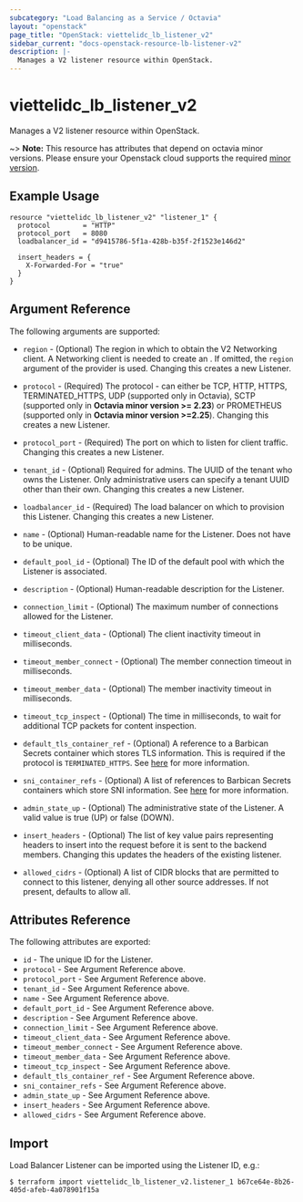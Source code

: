 ```yaml
---
subcategory: "Load Balancing as a Service / Octavia"
layout: "openstack"
page_title: "OpenStack: viettelidc_lb_listener_v2"
sidebar_current: "docs-openstack-resource-lb-listener-v2"
description: |-
  Manages a V2 listener resource within OpenStack.
---
```


# viettelidc\_lb\_listener\_v2

Manages a V2 listener resource within OpenStack.

~> **Note:** This resource has attributes that depend on octavia minor versions.
Please ensure your Openstack cloud supports the required [minor version](../#octavia-api-versioning).

## Example Usage

```hcl
resource "viettelidc_lb_listener_v2" "listener_1" {
  protocol        = "HTTP"
  protocol_port   = 8080
  loadbalancer_id = "d9415786-5f1a-428b-b35f-2f1523e146d2"

  insert_headers = {
    X-Forwarded-For = "true"
  }
}
```

## Argument Reference

The following arguments are supported:

* `region` - (Optional) The region in which to obtain the V2 Networking client.
    A Networking client is needed to create an . If omitted, the
    `region` argument of the provider is used. Changing this creates a new
    Listener.

* `protocol` - (Required) The protocol - can either be TCP, HTTP, HTTPS,
  TERMINATED_HTTPS, UDP (supported only in Octavia), SCTP (supported only
  in **Octavia minor version >= 2.23**) or PROMETHEUS (supported only in 
  **Octavia minor version >=2.25**). Changing this creates a new Listener.

* `protocol_port` - (Required) The port on which to listen for client traffic.
    Changing this creates a new Listener.

* `tenant_id` - (Optional) Required for admins. The UUID of the tenant who owns
    the Listener.  Only administrative users can specify a tenant UUID
    other than their own. Changing this creates a new Listener.

* `loadbalancer_id` - (Required) The load balancer on which to provision this
    Listener. Changing this creates a new Listener.

* `name` - (Optional) Human-readable name for the Listener. Does not have
    to be unique.

* `default_pool_id` - (Optional) The ID of the default pool with which the
    Listener is associated.

* `description` - (Optional) Human-readable description for the Listener.

* `connection_limit` - (Optional) The maximum number of connections allowed
    for the Listener.

* `timeout_client_data` - (Optional) The client inactivity timeout in milliseconds.

* `timeout_member_connect` - (Optional) The member connection timeout in milliseconds.

* `timeout_member_data` - (Optional) The member inactivity timeout in milliseconds.

* `timeout_tcp_inspect` - (Optional) The time in milliseconds, to wait for additional
    TCP packets for content inspection.

* `default_tls_container_ref` - (Optional) A reference to a Barbican Secrets
    container which stores TLS information. This is required if the protocol
    is `TERMINATED_HTTPS`. See
    [here](https://wiki.openstack.org/wiki/Network/LBaaS/docs/how-to-create-tls-loadbalancer)
    for more information.

* `sni_container_refs` - (Optional) A list of references to Barbican Secrets
    containers which store SNI information. See
    [here](https://wiki.openstack.org/wiki/Network/LBaaS/docs/how-to-create-tls-loadbalancer)
    for more information.

* `admin_state_up` - (Optional) The administrative state of the Listener.
    A valid value is true (UP) or false (DOWN).

* `insert_headers` - (Optional) The list of key value pairs representing headers to insert
    into the request before it is sent to the backend members. Changing this updates the headers of the
    existing listener.

* `allowed_cidrs` - (Optional) A list of CIDR blocks that are permitted to connect to this listener, denying
    all other source addresses. If not present, defaults to allow all.

## Attributes Reference

The following attributes are exported:

* `id` - The unique ID for the Listener.
* `protocol` - See Argument Reference above.
* `protocol_port` - See Argument Reference above.
* `tenant_id` - See Argument Reference above.
* `name` - See Argument Reference above.
* `default_port_id` - See Argument Reference above.
* `description` - See Argument Reference above.
* `connection_limit` - See Argument Reference above.
* `timeout_client_data` - See Argument Reference above.
* `timeout_member_connect` - See Argument Reference above.
* `timeout_member_data` - See Argument Reference above.
* `timeout_tcp_inspect` - See Argument Reference above.
* `default_tls_container_ref` - See Argument Reference above.
* `sni_container_refs` - See Argument Reference above.
* `admin_state_up` - See Argument Reference above.
* `insert_headers` - See Argument Reference above.
* `allowed_cidrs` - See Argument Reference above.

## Import

Load Balancer Listener can be imported using the Listener ID, e.g.:

```
$ terraform import viettelidc_lb_listener_v2.listener_1 b67ce64e-8b26-405d-afeb-4a078901f15a
```
